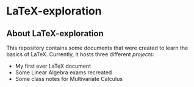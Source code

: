 # LaTeX-exploration

## About LaTeX-exploration

This repository contains some documents that were created to learn the basics of LaTeX. Currently, it hosts three different *projects*:

- My first ever LaTeX document
- Some Linear Algebra exams recreated
- Some class notes for Multivariate Calculus
